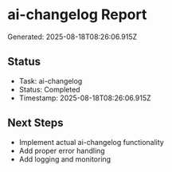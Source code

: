 # ai-changelog Report

Generated: 2025-08-18T08:26:06.915Z

## Status
- Task: ai-changelog
- Status: Completed
- Timestamp: 2025-08-18T08:26:06.915Z

## Next Steps
- Implement actual ai-changelog functionality
- Add proper error handling
- Add logging and monitoring
